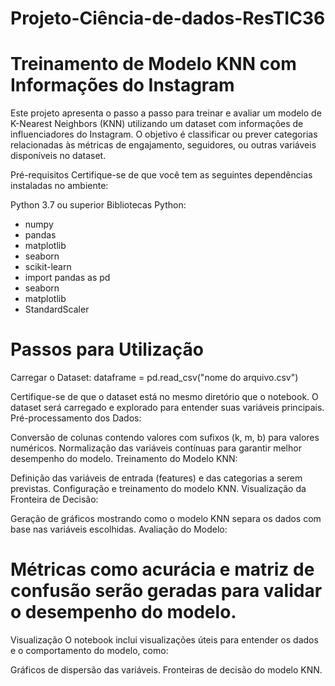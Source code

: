 # Projeto-Ciência-de-dados-ResTIC36

# Treinamento de Modelo KNN com Informações do Instagram
Este projeto apresenta o passo a passo para treinar e avaliar um modelo de K-Nearest Neighbors (KNN) utilizando um dataset com informações de influenciadores do Instagram. O objetivo é classificar ou prever categorias relacionadas às métricas de engajamento, seguidores, ou outras variáveis disponíveis no dataset.

Pré-requisitos
Certifique-se de que você tem as seguintes dependências instaladas no ambiente:

Python 3.7 ou superior
Bibliotecas Python:
 - numpy
 - pandas
 - matplotlib
 - seaborn
 - scikit-learn
 - import pandas as pd
 - seaborn
 - matplotlib
 - StandardScaler

# Passos para Utilização

Carregar o Dataset:
dataframe = pd.read_csv("nome do arquivo.csv")

Certifique-se de que o dataset está no mesmo diretório que o notebook.
O dataset será carregado e explorado para entender suas variáveis principais.
Pré-processamento dos Dados:

Conversão de colunas contendo valores com sufixos (k, m, b) para valores numéricos.
Normalização das variáveis contínuas para garantir melhor desempenho do modelo.
Treinamento do Modelo KNN:

Definição das variáveis de entrada (features) e das categorias a serem previstas.
Configuração e treinamento do modelo KNN.
Visualização da Fronteira de Decisão:

Geração de gráficos mostrando como o modelo KNN separa os dados com base nas variáveis escolhidas.
Avaliação do Modelo:

# Métricas como acurácia e matriz de confusão serão geradas para validar o desempenho do modelo.
Visualização
O notebook inclui visualizações úteis para entender os dados e o comportamento do modelo, como:

Gráficos de dispersão das variáveis.
Fronteiras de decisão do modelo KNN.
